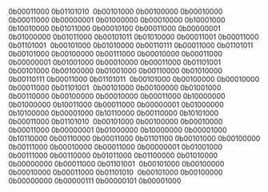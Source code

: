 0b00011000
0b01101010 
0b00101000
0b00100000
0b00010000
0b00011000
0b00000001
0b01000000
0b00010000
0b10001000
0b10010000
0b01011000
0b00010100
0b00011000
0b00000001
0b01000000
0b01011000
0b00101011
0b01010000
0b00011001
0b00011000
0b01101001 
0b00101000
0b01010000
0b00110111
0b00011000
0b01101011 
0b00101000
0b00100000
0b00111000
0b00010000
0b00011000
0b00000001
0b01001000
0b00010000
0b00011000
0b01101001 
0b00101000
0b00100000
0b01001000
0b00110000
0b01010000
0b00110111
0b00011000
0b01101011 
0b00101000
0b00100000
0b00010000
0b00011000
0b01101001 
0b00101000
0b00100000
0b01001000
0b00110000
0b00100000
0b00010000
0b00011000
0b10000000
0b01000000
0b10011000
0b00011000
0b00000001
0b01000000
0b10100000
0b00001000
0b10110000
0b00110000
0b10101000
0b00011000
0b01101010 
0b00101000
0b00100000
0b00010000
0b00011000
0b00000001
0b01000000
0b10000000
0b00001000
0b10110000
0b00110000
0b00011000
0b01101100
0b00101000
0b00100000
0b00111000
0b00010000
0b00011000
0b00000001
0b01001000
0b00111000
0b00110000
0b01011000
0b01100000
0b01010000
0b00000000
0b00011000
0b01101001 
0b00101000
0b00100000
0b00010000
0b00011000
0b01101010 
0b00101000
0b00100000
0b00000000
0b00000111
0b00000101
0b00001000
